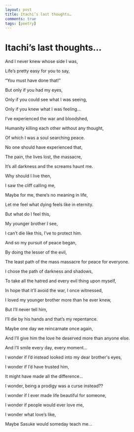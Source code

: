 ```yaml
---
layout: post
title: Itachi’s last thoughts…
comments: true
tags: [poetry]
---
```


# Itachi’s last thoughts…

And I never knew whose side I was,

Life’s pretty easy for you to say,

“You must have done that!”

But only if you had my eyes,

Only if you could see what I was seeing,

Only if you knew what I was feeling…

I’ve experienced the war and bloodshed,

Humanity killing each other without any thought,

Of which I was a soul searching peace.

No one should have experienced that,

The pain, the lives lost, the massacre,

It’s all darkness and the screams haunt me.

Why should I live then,

I saw the cliff calling me,

Maybe for me, there’s no meaning in life,

Let me feel what dying feels like in eternity.

But what do I feel this,

My younger brother I see,

I can’t die like this, I’ve to protect him.

And so my pursuit of peace began,

By doing the lesser of the evil,

The least path of the mass massacre for peace for everyone.

I chose the path of darkness and shadows,

To take all the hatred and every evil thing upon myself,

In hope that it’ll avoid the war, I once witnessed,

I loved my younger brother more than he ever knew,

But I’ll never tell him,

I’ll die by his hands and that’s my repentance.

Maybe one day we reincarnate once again,

And I’ll give him the love he deserved more than anyone else.

And I’ll smile every day, every moment…

I wonder if I’d instead looked into my dear brother's eyes,

I wonder if I’d have trusted him,

It might have made all the difference…

I wonder, being a prodigy was a curse instead??

I wonder if I ever made life beautiful for someone,

I wonder if people would ever love me,

I wonder what love’s like,

Maybe Sasuke would someday teach me…
